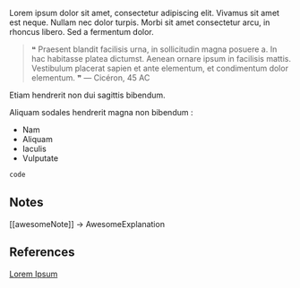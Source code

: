 Lorem ipsum dolor sit amet, consectetur adipiscing elit. Vivamus sit amet est neque. Nullam nec dolor turpis. Morbi sit amet consectetur arcu, in rhoncus libero. Sed a fermentum dolor.

>❝ Praesent blandit facilisis urna, in sollicitudin magna posuere a. In hac habitasse platea dictumst. Aenean ornare ipsum in facilisis mattis. Vestibulum placerat sapien et ante elementum, et condimentum dolor elementum. ❞ 
> — Cicéron, 45 AC   

Etiam hendrerit non dui sagittis bibendum. 


Aliquam sodales hendrerit magna non bibendum :
* Nam
* Aliquam
* Iaculis
* Vulputate

```js
code
```


## Notes

[[awesomeNote]] -> AwesomeExplanation

## References

[Lorem Ipsum](https://fr.lipsum.com/)